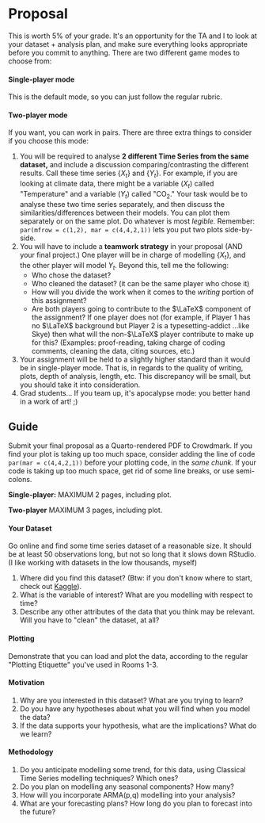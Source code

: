 # Proposal
This is worth 5\% of your grade. 
It's an opportunity for the TA and I to look at your dataset + analysis plan,
and make sure everything looks appropriate before you commit to anything. 
There are two different game modes to choose from:

#### Single-player mode
This is the default mode, so you can just follow the regular rubric. 

#### Two-player mode
If you want, you can work in pairs. 
There are three extra things to consider if you choose this mode:

1.  You will be required to analyse **2 different Time Series from the same dataset,** 
and include a discussion comparing/contrasting the different results. 
Call these time series $\{X_t\}$ and $\{Y_t\}$.
For example, if you are looking at climate data, 
there might be a variable $(X_t)$ called "Temperature" and a variable $(Y_t)$ called "CO$_2$." 
Your task would be to analyse these two time series separately, 
and then discuss the similarities/differences between their models. 
You can plot them separately or on the same plot. Do whatever is most *legible.*
Remember: `par(mfrow = c(1,2), mar = c(4,4,2,1))` lets you put two plots side-by-side.
2.  You will have to include a **teamwork strategy** in your proposal (AND your final project.)
One player will be in charge of modelling $\{X_t\}$, and the other player will model $Y_t$.
Beyond this, tell me the following:
    * Who chose the dataset?
    * Who cleaned the dataset? (it can be the same player who chose it)
    * How will you divide the work when it comes to the *writing* portion of this assignment?
    * Are both players going to contribute to the $\LaTeX$ component of the assignment? 
    If one player does not
    (for example, if Player 1 has no $\LaTeX$ background but Player 2 is a typesetting-addict ...like Skye)
    then what will the non-$\LaTeX$ player contribute to make up for this? 
    (Examples: proof-reading, taking charge of coding comments, cleaning the data, citing sources, etc.)
3.  Your assignment will be held to a slightly higher standard than it would be in single-player mode.
That is, in regards to the quality of writing, plots, depth of analysis, length, etc. 
This discrepancy will be small, but you should take it into consideration.
4.  Grad students... If you team up, it's apocalypse mode: you better hand in a work of art! ;) 

## Guide
Submit your final proposal as a Quarto-rendered PDF to Crowdmark. 
If you find your plot is taking up too much space, consider adding the line of code 
`par(mar = c(4,4,2,1))` before your plotting code, in the *same chunk.* 
If your code is taking up too much space, get rid of some line breaks, or use semi-colons.

**Single-player:** MAXIMUM 2 pages, including plot.

**Two-player** MAXIMUM 3 pages, including plot.

#### Your Dataset
Go online and find some time series dataset of a reasonable size. 
It should be at least 50 observations long, but not so long that it slows down RStudio.
(I like working with datasets in the low thousands, myself)

1.  Where did you find this dataset? 
(Btw: if you don't know where to start, check out [Kaggle](https://www.kaggle.com/datasets)).
2.  What is the variable of interest? What are you modelling with respect to time?
3.  Describe any other attributes of the data that you think may be relevant.
Will you have to "clean" the dataset, at all?

#### Plotting
Demonstrate that you can load and plot the data, 
according to the regular "Plotting Etiquette" you've used in Rooms 1-3.

#### Motivation
1.  Why are you interested in this dataset? What are you trying to learn?
2.  Do you have any hypotheses about what you will find when you model the data?
3.  If the data supports your hypothesis, what are the implications? What do we learn?

#### Methodology
1.  Do you anticipate modelling some trend, for this data, 
using Classical Time Series modelling techniques? Which ones?
2.  Do you plan on modelling any seasonal components? How many?
3.  How will you incorporate ARMA(p,q) modelling into your analysis?
4.  What are your forecasting plans? How long do you plan to forecast into the future?
